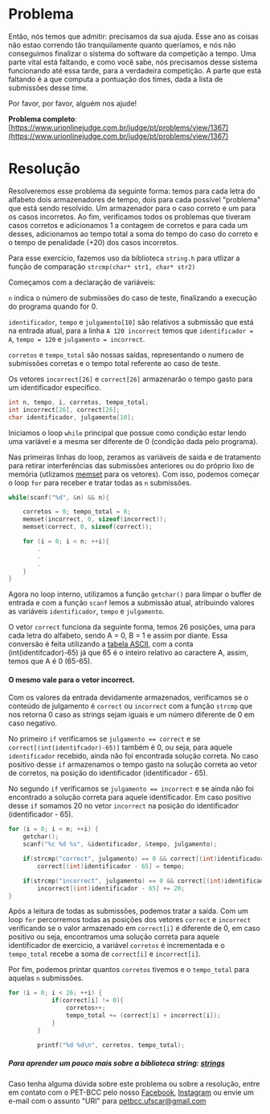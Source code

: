 # Problema

Então, nós temos que admitir: precisamos da sua ajuda. Esse ano as coisas não estao correndo tão tranquilamente quanto queríamos, e nós não conseguimos finalizar o sistema do software da competição a tempo. Uma parte vital está faltando, e como você sabe, nós precisamos desse sistema funcionando até essa tarde, para a verdadeira competição. A parte que está faltando é a que computa a pontuação dos times, dada a lista de submissões desse time.

Por favor, por favor, alguém nos ajude!

**Problema completo**: [https://www.urionlinejudge.com.br/judge/pt/problems/view/1367](https://www.urionlinejudge.com.br/judge/pt/problems/view/1367)

# Resolução

Resolveremos esse problema da seguinte forma: temos para cada letra do alfabeto dois armazenadores de tempo, dois para cada possível "problema" que está sendo resolvido. Um armazenador para o caso correto e um para os casos incorretos. Ao fim, verificamos todos os problemas que tiveram casos corretos e adicionamos 1 a contagem de corretos e para cada um desses, adicionamos ao tempo total a soma do tempo do caso do correto e o tempo de penalidade (+20) dos casos incorretos.

Para esse exercício, fazemos uso da biblioteca `string.h` para utlizar a função de comparação `strcmp(char* str1, char* str2)`

Começamos com a declaração de variáveis: 

`n` indica o número de submissões do caso de teste, finalizando a execução do programa quando for 0.

`identificador`, `tempo` e `julgamento[10]` são relativos a submissão que está na entrada atual, para a linha `A 120 incorrect` temos que `identificador = A`, `tempo = 120` e `julgamento = incorrect`.

`corretos` e `tempo_total` são nossas saídas, representando o numero de submissões corretas e o tempo total referente ao caso de teste.

Os vetores `incorrect[26]` e `correct[26]` armazenarão o tempo gasto para um identificador específico.


```c
int n, tempo, i, corretos, tempo_total;
int incorrect[26], correct[26];
char identificador, julgamento[10];
```

Iniciamos o loop `while` principal que possue como condição estar lendo uma variável e a mesma ser diferente de 0 (condição dada pelo programa).

Nas primeiras linhas do loop, zeramos as variáveis de saída e de tratamento para retirar interferências das submissões anteriores ou do próprio lixo de memória (utlizamos [memset](https://www.tutorialspoint.com/c_standard_library/c_function_memset.htm) para os vetores). Com isso, podemos começar o loop `for` para receber e tratar todas as `n` submissões.

```c
while(scanf("%d", &n) && n){

    corretos = 0; tempo_total = 0;
    memset(incorrect, 0, sizeof(incorrect));
    memset(correct, 0, sizeof(correct));

    for (i = 0; i < n; ++i){
        .
        .
        .
    }
}
```

Agora no loop interno, utilizamos a função `getchar()` para limpar o buffer de entrada e com a função `scanf` lemos a submissão atual, atribuindo valores as variáveis `identificador`, `tempo` e `julgamento`.

O vetor `correct` funciona da seguinte forma, temos 26 posições, uma para cada letra do alfabeto, sendo A = 0, B = 1 e assim por diante. Essa conversão é feita utilizando a [tabela ASCII](https://web.fe.up.pt/~ee96100/projecto/Tabela%20ascii.htm), com a conta (int(identifcador)-65) já que 65 é o inteiro relativo ao caractere A, assim, temos que A é 0 (65-65).
#### O mesmo vale para o vetor incorrect.

Com os valores da entrada devidamente armazenados, verificamos se o conteúdo de julgamento é `correct` ou `incorrect` com a função `strcmp` que nos retorna 0 caso as strings sejam iguais e um número diferente de 0 em caso negativo. 

No primeiro `if` verificamos se `julgamento == correct` e se `correct[(int(identifcador)-65)]` também é 0, ou seja, para aquele `identificador` recebido, ainda não foi encontrada solução correta. No caso positivo desse `if` armazenamos o tempo gasto na solução correta ao vetor de corretos, na posição do identificador (identificador - 65). 

No segundo `if` verificamos se `julgamento == incorrect` e se ainda não foi encontrado a solução correta para aquele identificador. Em caso positivo desse `if` somamos 20  no vetor `incorrect` na posição do identificador (identificador - 65).

```c
for (i = 0; i < n; ++i) {
    getchar();
    scanf("%c %d %s", &identificador, &tempo, julgamento);

    if(strcmp("correct", julgamento) == 0 && correct[(int)identificador - 65] == 0)
        correct[(int)identificador - 65] = tempo;

    if(strcmp("incorrect", julgamento) == 0 && correct[(int)identificador - 65] == 0)
        incorrect[(int)identificador - 65] += 20;
}
```

Após a leitura de todas as submissões, podemos tratar a saída. Com um loop `for` percorremos todas as posições dos vetores `correct` e `incorrect` verificando se o valor armazenado em `correct[i]` é diferente de 0, em caso positivo ou seja, encontramos uma solução correta para aquele identificador de exercicio, a variável `corretos` é incrementada e o `tempo_total` recebe a soma de `correct[i]` e `incorrect[i]`.

Por fim, podemos printar quantos `corretos` tivemos e o `tempo_total` para aquelas `n` submissões.


```c
for (i = 0; i < 26; ++i) {
            if(correct[i] != 0){
                corretos++;
                tempo_total += (correct[i] + incorrect[i]);
            }
        }

        printf("%d %d\n", corretos, tempo_total);
```

##### Para aprender um pouco mais sobre a biblioteca string: [strings](http://linguagemc.com.br/a-biblioteca-string-h/)

Caso tenha alguma dúvida sobre este problema ou sobre a resolução, entre em contato com o PET-BCC pelo nosso
[Facebook](https://www.facebook.com/petbcc/),
[Instagram](https://www.instagram.com/petbcc.ufscar/)
ou envie um e-mail com o assunto "URI" para petbcc.ufscar@gmail.com
